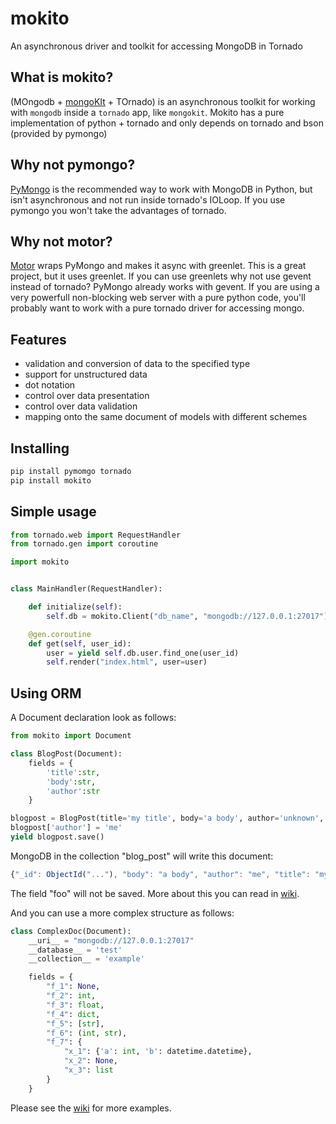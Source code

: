 # mokito
An asynchronous driver and toolkit for accessing MongoDB in Tornado

## What is mokito?
(MOngodb + [mongoKIt](https://github.com/namlook/mongokit) + TOrnado) is an asynchronous toolkit for working with ``mongodb`` inside a ``tornado`` app, like ``mongokit``. Mokito has a pure implementation of python + tornado and only depends on tornado and bson (provided by pymongo)

## Why not pymongo?
[PyMongo](http://api.mongodb.org/python/current/) is the recommended way to work with MongoDB in Python, but isn't asynchronous and not run inside tornado's IOLoop. If you use pymongo you won't take the advantages of tornado.

## Why not motor?
[Motor](http://emptysquare.net/motor/) wraps PyMongo and makes it async with greenlet. This is a great project, but it uses greenlet. If you can use greenlets why not use gevent instead of tornado? PyMongo already works with gevent. If you are using a very powerfull non-blocking web server with a pure python code, you'll probably want to work with a pure tornado driver for accessing mongo.

## Features
* validation and conversion of data to the specified type
* support for unstructured data
* dot notation
* control over data presentation
* control over data validation
* mapping onto the same document of models with different schemes

## Installing
```bash
pip install pymomgo tornado
pip install mokito
```

## Simple usage
```python
from tornado.web import RequestHandler
from tornado.gen import coroutine

import mokito


class MainHandler(RequestHandler):

    def initialize(self):
        self.db = mokito.Client("db_name", "mongodb://127.0.0.1:27017")

    @gen.coroutine
    def get(self, user_id):
        user = yield self.db.user.find_one(user_id)
        self.render("index.html", user=user)
```

## Using ORM
A Document declaration look as follows:

```python
from mokito import Document

class BlogPost(Document):
    fields = {
        'title':str,
        'body':str,
        'author':str
    }

blogpost = BlogPost(title='my title', body='a body', author='unknown', foo='bar')
blogpost['author'] = 'me'
yield blogpost.save()
```
MongoDB in the collection "blog_post" will write this document:
```javascript
{"_id": ObjectId("..."), "body": "a body", "author": "me", "title": "my title"}
```
The field "foo" will not be saved. More about this you can read in [wiki](https://github.com/asmodius/mokito/wiki).

And you can use a more complex structure as follows:
```python
class ComplexDoc(Document):
    __uri__ = "mongodb://127.0.0.1:27017"
    __database__ = 'test'
    __collection__ = 'example'

    fields = {
        "f_1": None,
        "f_2": int,
        "f_3": float,
        "f_4": dict,
        "f_5": [str],
        "f_6": (int, str),
        "f_7": {
            "x_1": {'a': int, 'b': datetime.datetime},
            "x_2": None,
            "x_3": list
        }
    }
```

Please see the [wiki](https://github.com/asmodius/mokito/wiki) for more examples.
